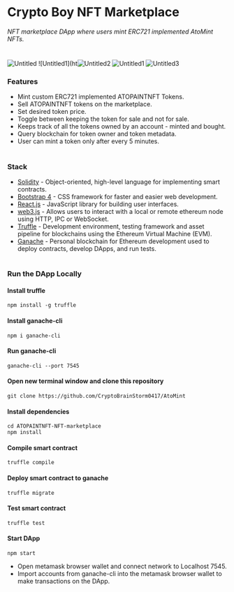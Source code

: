 # Crypto Boy NFT Marketplace
<i>NFT marketplace DApp where users mint ERC721 implemented AtoMint NFTs.</i>
#
![Untitled](https://user-images.githubusercontent.com/89033750/161187527-0246439b-d20d-4de3-a720-a4500d7f194f.png)
![Untitled1](ht![Untitled2](https://user-images.githubusercontent.com/89033750/161187543-166c05ac-c4c0-42cb-aeea-6b7fe24a6fa1.png)
![Untitled1](https://user-images.githubusercontent.com/89033750/161187598-175fff3c-bed7-4e6b-9b3b-19a32efa5e6d.png)
![Untitled3](https://user-images.githubusercontent.com/89033750/161187547-88b5e86b-780a-444b-acb3-3cac6748ad99.png)

### Features
- Mint custom ERC721 implemented ATOPAINTNFT Tokens.
- Sell ATOPAINTNFT tokens on the marketplace.
- Set desired token price.
- Toggle between keeping the token for sale and not for sale.
- Keeps track of all the tokens owned by an account - minted and bought.
- Query blockchain for token owner and token metadata.
- User can mint a token only after every 5 minutes.
#
### Stack
- [Solidity](https://docs.soliditylang.org/en/v0.7.6/) - Object-oriented, high-level language for implementing smart contracts.
- [Bootstrap 4](https://getbootstrap.com/) - CSS framework for faster and easier web development.
- [React.js](https://reactjs.org/) - JavaScript library for building user interfaces.
- [web3.js](https://web3js.readthedocs.io/en/v1.3.4/) - Allows users to interact with a local or remote ethereum node using HTTP, IPC or WebSocket.
- [Truffle](https://www.trufflesuite.com/truffle) - Development environment, testing framework and asset pipeline for blockchains using the Ethereum Virtual Machine (EVM).
- [Ganache](https://www.trufflesuite.com/ganache) - Personal blockchain for Ethereum development used to deploy contracts, develop DApps, and run tests.
#
### Run the DApp Locally
#### Install truffle
```
npm install -g truffle
```
#### Install ganache-cli
```
npm i ganache-cli
```
#### Run ganache-cli
```
ganache-cli --port 7545
```
#### Open new terminal window and clone this repository
```
git clone https://github.com/CryptoBrainStorm0417/AtoMint
```
#### Install dependencies
```
cd ATOPAINTNFT-NFT-marketplace
npm install
```
#### Compile smart contract
```
truffle compile
```
#### Deploy smart contract to ganache
```
truffle migrate
```
#### Test smart contract
```
truffle test
```
#### Start DApp
```
npm start
```
- Open metamask browser wallet and connect network to Localhost 7545.
- Import accounts from ganache-cli into the metamask browser wallet to make transactions on the DApp.
